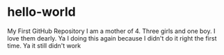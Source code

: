 # hello-world
My First GitHub Repository
I am a mother of 4.  Three girls and one boy.
I love them dearly.
Ya I doing this again because I didn't do it right the first time.
Ya it still didn't work
